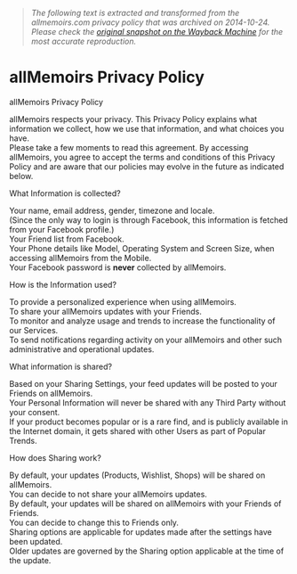> *The following text is extracted and transformed from the allmemoirs.com privacy policy that was archived on 2014-10-24. Please check the [original snapshot on the Wayback Machine](https://web.archive.org/web/20141024053219id_/http%3A//www.allmemoirs.com/privacy) for the most accurate reproduction.*

# allMemoirs Privacy Policy

allMemoirs Privacy Policy

allMemoirs respects your privacy. This Privacy Policy explains what information we collect, how we use that information, and what choices you have.  
Please take a few moments to read this agreement. By accessing allMemoirs, you agree to accept the terms and conditions of this Privacy Policy and are aware that our policies may evolve in the future as indicated below. 

What Information is collected?

Your name, email address, gender, timezone and locale.  
(Since the only way to login is through Facebook, this information is fetched from your Facebook profile.)  
Your Friend list from Facebook.  
Your Phone details like Model, Operating System and Screen Size, when accessing allMemoirs from the Mobile.  
Your Facebook password is **never** collected by allMemoirs.  


How is the Information used?

To provide a personalized experience when using allMemoirs.  
To share your allMemoirs updates with your Friends.  
To monitor and analyze usage and trends to increase the functionality of our Services.  
To send notifications regarding activity on your allMemoirs and other such administrative and operational updates.  


What information is shared?

Based on your Sharing Settings, your feed updates will be posted to your Friends on allMemoirs.  
Your Personal Information will never be shared with any Third Party without your consent.  
If your product becomes popular or is a rare find, and is publicly available in the Internet domain, it gets shared with other Users as part of Popular Trends.  


How does Sharing work?

By default, your updates (Products, Wishlist, Shops) will be shared on allMemoirs.  
You can decide to not share your allMemoirs updates.  
By default, your updates will be shared on allMemoirs with your Friends of Friends.  
You can decide to change this to Friends only.  
Sharing options are applicable for updates made after the settings have been updated.  
Older updates are governed by the Sharing option applicable at the time of the update.  

